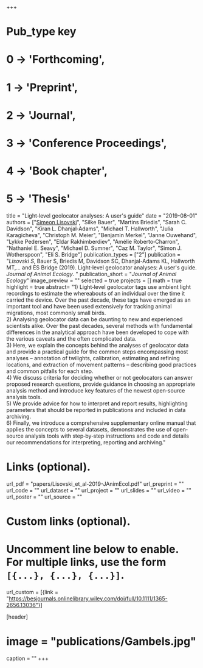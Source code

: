 +++
# Pub_type key
# 0 -> 'Forthcoming',
# 1 -> 'Preprint',
# 2 -> 'Journal',
# 3 -> 'Conference Proceedings',
# 4 -> 'Book chapter',
# 5 -> 'Thesis'
  
title = "Light‐level geolocator analyses: A user's guide"
date = "2019-08-01"
authors = ["[Simeon Lisovski](hhttps://slisovski.netlify.com/)", "Silke Bauer",  "Martins Briedis",  "Sarah C. Davidson",  "Kiran L. Dhanjal‐Adams",  "Michael T. Hallworth",  "Julia Karagicheva",  "Christoph M. Meier",  "Benjamin Merkel",  "Janne Ouwehand",  "Lykke Pedersen", "Eldar Rakhimberdiev",  "Amélie Roberto‐Charron",  "Nathaniel E. Seavy",  "Michael D. Sumner",  "Caz M. Taylor", "Simon J. Wotherspoon",  "Eli S. Bridge"]
publication_types = ["2"]
publication = "*Lisovski S*, Bauer S, Briedis M, Davidson SC, Dhanjal-Adams KL, Hallworth MT,... and ES Bridge (2019). Light‐level geolocator analyses: A user's guide. _Journal of Animal Ecology_. "
publication_short = "_Journal of Animal Ecology_"
image_preview = ""
selected = true
projects = []
math = true
highlight = true
abstract= "1) Light‐level geolocator tags use ambient light recordings to estimate the whereabouts of an individual over the time it carried the device. Over the past decade, these tags have emerged as an important tool and have been used extensively for tracking animal migrations, most commonly small birds. <br /> 2) Analysing geolocator data can be daunting to new and experienced scientists alike. Over the past decades, several methods with fundamental differences in the analytical approach have been developed to cope with the various caveats and the often complicated data.<br /> 3) Here, we explain the concepts behind the analyses of geolocator data and provide a practical guide for the common steps encompassing most analyses – annotation of twilights, calibration, estimating and refining locations, and extraction of movement patterns – describing good practices and common pitfalls for each step. <br /> 4) We discuss criteria for deciding whether or not geolocators can answer proposed research questions, provide guidance in choosing an appropriate analysis method and introduce key features of the newest open‐source analysis tools. <br /> 5) We provide advice for how to interpret and report results, highlighting parameters that should be reported in publications and included in data archiving.<br /> 6) Finally, we introduce a comprehensive supplementary online manual that applies the concepts to several datasets, demonstrates the use of open‐source analysis tools with step‐by‐step instructions and code and details our recommendations for interpreting, reporting and archiving."
  
# Links (optional).
url_pdf = "papers/Lisovski_et_al-2019-JAnimEcol.pdf"
url_preprint = ""
url_code = ""
url_dataset = ""
url_project = ""
url_slides = ""
url_video = ""
url_poster = ""
url_source = ""
  
# Custom links (optional).
#   Uncomment line below to enable. For multiple links, use the form `[{...}, {...}, {...}]`.
url_custom = [{link = "https://besjournals.onlinelibrary.wiley.com/doi/full/10.1111/1365-2656.13036"}]
  
[header]
# image = "publications/Gambels.jpg"
caption = ""
+++